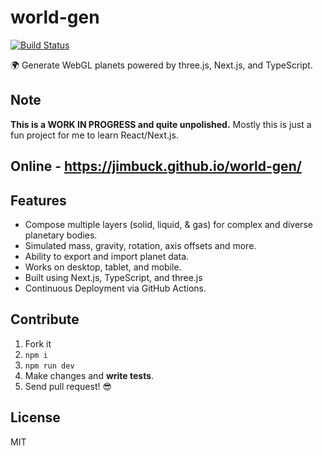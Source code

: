 # world-gen

[![Build Status](https://img.shields.io/endpoint.svg?url=https%3A%2F%2Factions-badge.atrox.dev%2Fjimbuck%2Fworld-gen%2Fbadge&style=flat-square)](https://actions-badge.atrox.dev/jimbuck/world-gen/goto)

🌍 Generate WebGL planets powered by three.js, Next.js, and TypeScript.

## Note
**This is a WORK IN PROGRESS and quite unpolished.** Mostly this is just a fun project for me to learn React/Next.js.

## Online - https://jimbuck.github.io/world-gen/

## Features
 - Compose multiple layers (solid, liquid, & gas) for complex and diverse planetary bodies.
 - Simulated mass, gravity, rotation, axis offsets and more.
 - Ability to export and import planet data.
 - Works on desktop, tablet, and mobile.
 - Built using Next.js, TypeScript, and three.js
 - Continuous Deployment via GitHub Actions.

## Contribute

1. Fork it
1. `npm i`
1. `npm run dev`
1. Make changes and **write tests**.
1. Send pull request! :sunglasses:

## License

MIT
